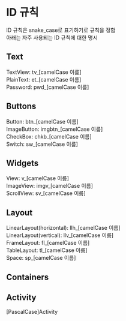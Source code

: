 # ID 규칙  
ID 규칙은 snake_case로 표기하기로 규칙을 정함  
아래는 자주 사용되는 ID 규칙에 대한 명시  

## Text  
TextView: tv_[camelCase 이름]  
PlainText: et_[camelCase 이름]  
Password: pwd_[camelCase 이름]  

## Buttons  
Button: btn_[camelCase 이름]  
ImageButton: imgbtn_[camelCase 이름]  
CheckBox: chkb_[camelCase 이름]  
Switch: sw_[camelCase 이름]  

## Widgets  
View: v_[camelCase 이름]  
ImageView: imgv_[camelCase 이름]  
ScrollView: sv_[camelCase 이름]  

## Layout
LinearLayout(horizontal): llh_[camelCase 이름]  
LinearLayout(vertical): llv_[camelCase 이름]  
FrameLayout: fl_[camelCase 이름]  
TableLayout: tl_[camelCase 이름]  
Space: sp_[camelCase 이름]  

## Containers  

## Activity  
[PascalCase]Activity  